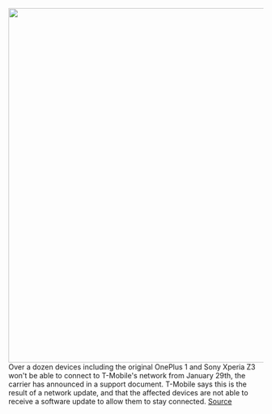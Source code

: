 <img src='https://cdn.vox-cdn.com/thumbor/ndgjEq2qZpNQae91SbePDKvTu_k=/0x0:2040x1360/1200x800/filters:focal(857x517:1183x843)/cdn.vox-cdn.com/uploads/chorus_image/image/68660150/acastro_191108_1777_t-mobile_0001.0.0.jpg' width='700px' /><br/>
Over a dozen devices including the original OnePlus 1 and Sony Xperia Z3 won't be able to connect to T-Mobile's network from January 29th, the carrier has announced in a support document. T-Mobile says this is the result of a network update, and that the affected devices are not able to receive a software update to allow them to stay connected.
<a href='https://www.theverge.com/2021/1/13/22228540/tmobile-network-shutdown-devices-january'> Source <a/>
